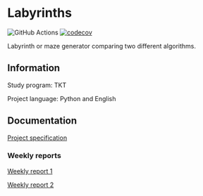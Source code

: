 # Labyrinths
![GitHub Actions](https://github.com/Siihi/Labyrinths_tira//workflows/CI/badge.svg)
[![codecov](https://codecov.io/gh/Siihi/Labyrinths_tira/branch/main/graph/badge.svg?token=5YRqisc03R)](https://codecov.io/gh/Siihi/Labyrinths_tira)

Labyrinth or maze generator comparing two different algorithms.

## Information
Study program: TKT

Project language: Python and English

## Documentation

[Project specification](https://github.com/Siihi/Labyrinths_tira/blob/main/documentation/project_specification.md)

### Weekly reports

[Weekly report 1](https://github.com/Siihi/Labyrinths_tira/blob/main/documentation/weekly_report_1.md)

[Weekly report 2](https://github.com/Siihi/Labyrinths_tira/blob/main/documentation/weekly_report_2.md)
